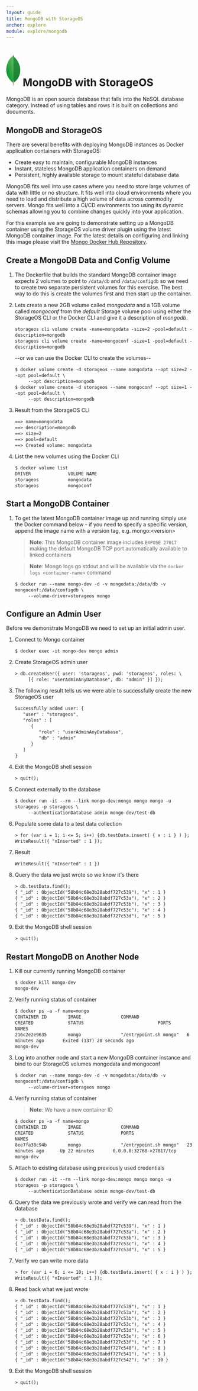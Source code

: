 ```yaml
---
layout: guide
title: MongoDB with StorageOS
anchor: explore
module: explore/mongodb
---
```



# ![image](/images/docs/explore/mongologo.png) MongoDB with StorageOS

MongoDB is an open source database that falls into the NoSQL database category.  Instead of using tables and rows it is built on collections and documents.  

## MongoDB and StorageOS

There are several benefits with deploying MongoDB instances as Docker application containers with StorageOS:

* Create easy to maintain, configurable MongoDB instances
* Instant, stateless MongoDB application containers on demand
* Persistent, highly available storage to mount stateful database data

MongoDB fits well into use cases where you need to store large volumes of data with little or no structure.  It fits well into cloud environments where you need to load and distribute a high volume of data across commodity servers. Mongo fits well into a CI/CD environments too using its dynamic schemas allowing you to combine changes quickly into your application. 

For this example we are going to demonstrate setting up a MongoDB container using the StorageOS volume driver plugin using the latest MongoDB container image.  For the latest details on configuring and linking this image please visit the  [Mongo Docker Hub Repository](https://hub.docker.com/_/mongo/ "MongoDB Repository").

## Create a MongoDB Data and Config Volume

1. The Dockerfile that builds the standard MongoDB container image expects 2 volumes to point to  `/data/db` and `/data/configdb` so we need to create two separate persistent volumes for this exercise.  The best way to do this is create the volumes first and then start up the container.

2. Lets create a new 2GB volume called *mongodata* and a 1GB volume called *mongoconf* from the *default* Storage volume pool using either the StorageOS CLI  or the Docker CLI and give it a description of *mongodb*.  

   ```
   storageos cli volume create -name=mongodata -size=2 -pool=default -description=mongodb
   storageos cli volume create -name=mongoconf -size=1 -pool=default -description=mongodb
   ```

   --or we can use the Docker CLI to create the volumes--

   ```
   $ docker volume create -d storageos --name mongodata --opt size=2 --opt pool=default \
        --opt description=mongodb
   $ docker volume create -d storageos --name mongoconf --opt size=1 --opt pool=default \
        --opt description=mongodb
   ```

2. Result from the StorageOS CLI

   ```
   ==> name=mongodata
   ==> description=mongodb
   ==> size=2
   ==> pool=default
   ==> Created volume: mongodata
   ```

3. List the new volumes using the Docker CLI

   ```
   $ docker volume list
   DRIVER              VOLUME NAME
   storageos           mongodata
   storageos           mongoconf
   ```

## Start a MongoDB Container

1. To get the latest MongoDB container image up and running simply use the  Docker command below - if you need to specify a specific version, append the image name with a version tag, e.g. mongo:&lt;version&gt;

   >**Note**: This MongoDB container image includes `EXPOSE 27017` making the default MongoDB TCP port automatically available to linked containers
   
   >**Note**: Mongo logs go stdout and will be available via the `docker logs <container-name>` command

   ```
   $ docker run --name mongo-dev -d -v mongodata:/data/db -v mongoconf:/data/configdb \
        --volume-driver=storageos mongo
   ```

## Configure an Admin User

Before we demonstrate MongoDB we need to set up an initial admin user.

1. Connect to Mongo container

   ```
   $ docker exec -it mongo-dev mongo admin
   ```

2. Create StorageOS admin user

   ```
   > db.createUser({ user: 'storageos', pwd: 'storageos', roles: \
        [{ role: "userAdminAnyDatabase", db: "admin" }] });
   ```

3. The following result tells us we were able to successfully create the new StorageOS user

   ```
   Successfully added user: {
      "user" : "storageos",
      "roles" : [
         {
            "role" : "userAdminAnyDatabase",
            "db" : "admin"
         }
      ]
   }
   ```
 
 4. Exit the MongoDB shell session

    ```
    > quit();
    ```

5. Connect externally to the database

   ```
   $ docker run -it --rm --link mongo-dev:mongo mongo mongo -u storageos -p storageos \
        --authenticationDatabase admin mongo-dev/test-db
   ```

6. Populate some data to a test data collection
   
   ```
   > for (var i = 1; i <= 5; i++) {db.testData.insert( { x : i } ) };
   WriteResult({ "nInserted" : 1 });
   ```

7. Result

   ```
   WriteResult({ "nInserted" : 1 })
   ```

7. Query the data we just wrote so we know it's there

   ```
   > db.testData.find();
   { "_id" : ObjectId("58b84c68e3b28abdf727c539"), "x" : 1 }
   { "_id" : ObjectId("58b84c68e3b28abdf727c53a"), "x" : 2 }
   { "_id" : ObjectId("58b84c68e3b28abdf727c53b"), "x" : 3 }
   { "_id" : ObjectId("58b84c68e3b28abdf727c53c"), "x" : 4 }
   { "_id" : ObjectId("58b84c68e3b28abdf727c53d"), "x" : 5 }
   ```

8. Exit the MongoDB shell session

   ```
   > quit();
   ```


## Restart MongoDB on Another Node

1. Kill our currently running MongoDB container

   ```
   $ docker kill mongo-dev
   mongo-dev
   ```

2. Verify running status of container

   ```
   $ docker ps -a -f name=mongo
   CONTAINER ID        IMAGE               COMMAND                  CREATED             STATUS                            PORTS               NAMES
   216c2e2e9635        mongo               "/entrypoint.sh mongo"   6 minutes ago       Exited (137) 20 seconds ago                           mongo-dev
   ```

3. Log into another node and start a new MongoDB container instance and bind to our StorageOS volumes mongodata and mongoconf

   ```
   $ docker run --name mongo-dev -d -v mongodata:/data/db -v mongoconf:/data/configdb \
        --volume-driver=storageos mongo
   ```

4. Verify running status of container

   >**Note**: We have a new container ID

   ```
   $ docker ps -a -f name=mongo
   CONTAINER ID        IMAGE               COMMAND                  CREATED             STATUS              PORTS                      NAMES
   8ee7fa38c94b        mongo               "/entrypoint.sh mongo"   23 minutes ago      Up 22 minutes       0.0.0.0:32768->27017/tcp   mongo-dev
   ```

5. Attach to existing database using previously used credentials

   ```
   $ docker run -it --rm --link mongo-dev:mongo mongo mongo -u storageos -p storageos \
        --authenticationDatabase admin mongo-dev/test-db
   ```

6. Query the data we previously wrote and verify we can read from the database

   ```
   > db.testData.find();
   { "_id" : ObjectId("58b84c68e3b28abdf727c539"), "x" : 1 }
   { "_id" : ObjectId("58b84c68e3b28abdf727c53a"), "x" : 2 }
   { "_id" : ObjectId("58b84c68e3b28abdf727c53b"), "x" : 3 }
   { "_id" : ObjectId("58b84c68e3b28abdf727c53c"), "x" : 4 }
   { "_id" : ObjectId("58b84c68e3b28abdf727c53d"), "x" : 5 }
   ```

7. Verify we can write more data

   ```
   > for (var i = 6; i <= 10; i++) {db.testData.insert( { x : i } ) };
   WriteResult({ "nInserted" : 1 });
   ```

8. Read back what we just wrote

   ```
   > db.testData.find();
   { "_id" : ObjectId("58b84c68e3b28abdf727c539"), "x" : 1 }
   { "_id" : ObjectId("58b84c68e3b28abdf727c53a"), "x" : 2 }
   { "_id" : ObjectId("58b84c68e3b28abdf727c53b"), "x" : 3 }
   { "_id" : ObjectId("58b84c68e3b28abdf727c53c"), "x" : 4 }
   { "_id" : ObjectId("58b84c68e3b28abdf727c53d"), "x" : 5 }
   { "_id" : ObjectId("58b84c68e3b28abdf727c53e"), "x" : 6 }
   { "_id" : ObjectId("58b84c68e3b28abdf727c53f"), "x" : 7 }
   { "_id" : ObjectId("58b84c68e3b28abdf727c540"), "x" : 8 }
   { "_id" : ObjectId("58b84c68e3b28abdf727c541"), "x" : 9 }
   { "_id" : ObjectId("58b84c68e3b28abdf727c542"), "x" : 10 }
   ```

9. Exit the MongoDB shell session

   ```
   > quit();
   ```
